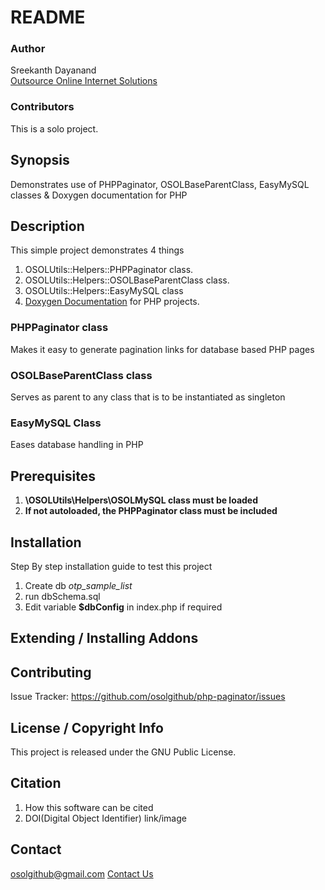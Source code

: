 # README


### Author

Sreekanth Dayanand <br />
[Outsource Online Internet Solutions](http://www.outsource-online.net/)

### Contributors

This is a solo project.

## Synopsis

Demonstrates use of PHPPaginator, OSOLBaseParentClass, EasyMySQL classes &amp; Doxygen documentation for PHP

## Description
This simple project demonstrates 4 things
1. OSOLUtils::Helpers::PHPPaginator class.
2. OSOLUtils::Helpers::OSOLBaseParentClass class.
3. OSOLUtils::Helpers::EasyMySQL class
4. [Doxygen Documentation](https://osolgithub.github.io/php-paginator/) for PHP projects.
### PHPPaginator class

Makes it easy to generate pagination links for database based PHP pages

### OSOLBaseParentClass class

Serves as parent to any class that is to be instantiated as singleton

### EasyMySQL Class

Eases database handling in PHP


## Prerequisites
1. **\OSOLUtils\Helpers\OSOLMySQL class must be loaded**
2. **If not autoloaded, the PHPPaginator class must be included**


## Installation
Step By step installation guide to test this project
1. Create db *otp_sample_list*
2. run dbSchema.sql
5. Edit variable **$dbConfig** in index.php if required

## Extending / Installing Addons

## Contributing
Issue Tracker: <https://github.com/osolgithub/php-paginator/issues>

## License / Copyright Info
This project is released under the GNU Public License.

## Citation
1. How this software can be cited
2. DOI(Digital Object Identifier) link/image

## Contact
osolgithub@gmail.com
[Contact Us](https://outsource-online.net/contact-us.html)

